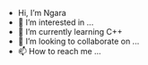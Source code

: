 - Hi, I’m Ngara
- 👀 I’m interested in ...
- 🌱 I’m currently learning C++
- 💞️ I’m looking to collaborate on ...
- 📫 How to reach me ...

<!---
ngarabird/ngarabird is a ✨ special ✨ repository because its `README.md` (this file) appears on your GitHub profile.
You can click the Preview link to take a look at your changes.
--->
